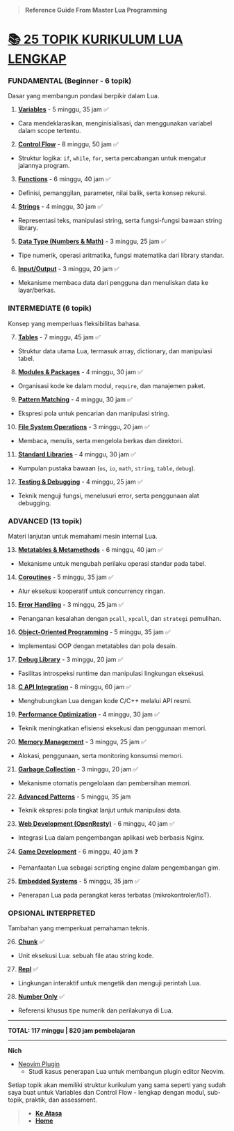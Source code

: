 > **Reference Guide From Master Lua Programming**

# **[📚 25 TOPIK KURIKULUM LUA LENGKAP][0]**

### **FUNDAMENTAL (Beginner - 6 topik)**

Dasar yang membangun pondasi berpikir dalam Lua.

1. **[Variables][1]** - 5 minggu, 35 jam ✅
- Cara mendeklarasikan, menginisialisasi, dan menggunakan variabel dalam scope tertentu.
2. **[Control Flow][2]** - 8 minggu, 50 jam ✅
- Struktur logika: `if`, `while`, `for`, serta percabangan untuk mengatur jalannya program.
3. **[Functions][3]** - 6 minggu, 40 jam ✅
- Definisi, pemanggilan, parameter, nilai balik, serta konsep rekursi.
4. **[Strings][4]** - 4 minggu, 30 jam ✅
- Representasi teks, manipulasi string, serta fungsi-fungsi bawaan string library.
5. **[Data Type (Numbers & Math)][5]** - 3 minggu, 25 jam ✅
- Tipe numerik, operasi aritmatika, fungsi matematika dari library standar.
6. **[Input/Output][6]** - 3 minggu, 20 jam ✅
- Mekanisme membaca data dari pengguna dan menuliskan data ke layar/berkas.

### **INTERMEDIATE (6 topik)**

Konsep yang memperluas fleksibilitas bahasa.

7. **[Tables][7]** - 7 minggu, 45 jam ✅
- Struktur data utama Lua, termasuk array, dictionary, dan manipulasi tabel.
8. **[Modules & Packages][8]** - 4 minggu, 30 jam ✅
- Organisasi kode ke dalam modul, `require`, dan manajemen paket.
9. **[Pattern Matching][9]** - 4 minggu, 30 jam ✅
- Ekspresi pola untuk pencarian dan manipulasi string.
10. **[File System Operations][10]** - 3 minggu, 20 jam ✅
- Membaca, menulis, serta mengelola berkas dan direktori.
11. **[Standard Libraries][11]** - 4 minggu, 30 jam ✅
- Kumpulan pustaka bawaan (`os`, `io`, `math`, `string`, `table`, `debug`).
12. **[Testing & Debugging][12]** - 4 minggu, 25 jam ✅
- Teknik menguji fungsi, menelusuri error, serta penggunaan alat debugging.

### **ADVANCED (13 topik)**

Materi lanjutan untuk memahami mesin internal Lua.

13. **[Metatables & Metamethods][13]** - 6 minggu, 40 jam ✅
- Mekanisme untuk mengubah perilaku operasi standar pada tabel.
14. **[Coroutines][14]** - 5 minggu, 35 jam ✅
- Alur eksekusi kooperatif untuk concurrency ringan.
15. **[Error Handling][15]** - 3 minggu, 25 jam ✅
- Penanganan kesalahan dengan `pcall`, `xpcall`, dan `strategi` pemulihan.
16. **[Object-Oriented Programming][16]** - 5 minggu, 35 jam ✅
- Implementasi OOP dengan metatables dan pola desain.
17. **[Debug Library][17]** - 3 minggu, 20 jam ✅
- Fasilitas introspeksi runtime dan manipulasi lingkungan eksekusi.
18. **[C API Integration][18]** - 8 minggu, 60 jam ✅
- Menghubungkan Lua dengan kode C/C++ melalui API resmi.
19. **[Performance Optimization][19]** - 4 minggu, 30 jam ✅
- Teknik meningkatkan efisiensi eksekusi dan penggunaan memori.
20. **[Memory Management][20]** - 3 minggu, 25 jam ✅
- Alokasi, penggunaan, serta monitoring konsumsi memori.
21. **[Garbage Collection][21]** - 3 minggu, 20 jam ✅
- Mekanisme otomatis pengelolaan dan pembersihan memori.
22. **[Advanced Patterns][22]** - 5 minggu, 35 jam
- Teknik ekspresi pola tingkat lanjut untuk manipulasi data.
23. **[Web Development (OpenResty)][23]** - 6 minggu, 40 jam ✅
- Integrasi Lua dalam pengembangan aplikasi web berbasis Nginx.
24. **[Game Development][24]** - 6 minggu, 40 jam ❓
- Pemanfaatan Lua sebagai scripting engine dalam pengembangan gim.
25. **[Embedded Systems][25]** - 5 minggu, 35 jam ✅
- Penerapan Lua pada perangkat keras terbatas (mikrokontroler/IoT).

### **OPSIONAL INTERPRETED**

Tambahan yang memperkuat pemahaman teknis.

26. **[Chunk][26]** ✅
- Unit eksekusi Lua: sebuah file atau string kode.
27. **[Repl][27]** ✅
- Lingkungan interaktif untuk mengetik dan menguji perintah Lua.
28. **[Number Only][29]** ✅
- Referensi khusus tipe numerik dan perilakunya di Lua.

---

**TOTAL: 117 minggu | 820 jam pembelajaran**

---

**Nich**
- [Neovim Plugin][30]
  - Studi kasus penerapan Lua untuk membangun plugin editor Neovim.

Setiap topik akan memiliki struktur kurikulum yang sama seperti yang sudah saya buat untuk Variables dan Control Flow - lengkap dengan modul, sub-topik, praktik, dan assessment.

> - **[Ke Atasa](#)**
> - **[Home][domain]**

[0]: ../README.md
[1]: ../materi/dasar/variabel/README.md
[2]: ../materi/dasar/kontrol-flow/README.md
[3]: ../materi/dasar/function/README.md
[4]: ../materi/dasar/string/README.md
[5]: ../materi/dasar/tipe-data/README.md
[6]: ../materi/dasar/input-output/README.md
[7]: ../materi/intermediate/tables/README.md
[8]: ../materi/intermediate/modules-and-packages/README.md
[9]: ../materi/intermediate/pattern-matching/README.md
[10]: ../materi/intermediate/file-system-operations/README.md
[11]: ../materi/intermediate/standard-libraries/README.md
[12]: ../materi/intermediate/testing-and-debugging/README.md
[13]: ../materi/advanced/metatables-and-metamethods/README.md
[14]: ../materi/advanced/coroutines/README.md
[15]: ../materi/advanced/errorh-andling/README.md
[16]: ../materi/OOP/README.md
[17]: ../materi/advanced/debug-library/README.md
[18]: ../materi/advanced/C-API-Integration/README.md
[19]: ../materi/advanced/performance-optimization/README.md
[20]: ../materi/advanced/memory-management/README.md
[21]: ../materi/advanced/garbage-collection/README.md
[22]: ../materi/advanced/advanced-patterns/README.md
[23]: ../materi/advanced/web-development/README.md
[24]: ../materi/advanced/game-development/README.md
[25]: ../materi/advanced/embedded-systems/README.md
[26]: ../materi/dasar/chunk/README.md
[27]: ../materi/dasar/repl/README.md
[28]: ../materi/dasar/tipe-data/number/README.md
[29]: ../materi/dasar/tipe-data/number/reference-guide/README.md
[30]: ./../nich/plugin/neovim/README.md
[domain]: ../../../README.md
